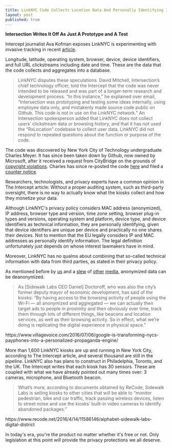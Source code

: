 ```yaml
---
title: LinkNYC Code Collects Location Data And Personally Identifying Information
layout: post
published: true
---
```

**Intersection Writes It Off As Just A Prototype and A Test**

Intercept journalist Ava Kofman exposes LinkNYC is experimenting with invasive tracking in recent [article](https://theintercept.com/2018/09/08/linknyc-free-wifi-kiosks/).

Longitude, latitude, operating system, browser, device, device identifiers, and full URL clickstreams including date and time. These are the data that the code collects and aggregates into a database.

<blockquote>
LinkNYC disputes these speculations. David Mitchell, Intersection’s chief technology officer, told the Intercept that the code was never intended to be released and was part of a longer-term research and development process. “In this instance,” he explained over email, “Intersection was prototyping and testing some ideas internally, using employee data only, and mistakenly made source code public on Github. This code is not in use on the LinkNYC network.” An Intersection spokesperson added that LinkNYC does not collect users’ clickstream data or browsing history, and that it has not used the “RxLocation” codebase to collect user data. LinkNYC did not respond to repeated questions about the function or purpose of the code.
</blockquote>

The code was discovered by New York City of Technology undergraduate Charles Meyer. It has since been taken down by Github, now owned by Microsoft, after it received a request from CityBridge on the grounds of [copyright violations](https://github.com/github/dmca/blob/master/2018/2018-08-06-Intersection.md). Charles has since re-posted the code [here](https://github.com/simplymathematics/link-mobile-observations) and filed a [counter notice](https://github.com/github/dmca/blob/master/2018/2018-08-08-Intersection-CounterNotice.md).

Researchers, technologists, and privacy experts have a common opinion in The Intercept article: Without a proper auditing system, such as third-party oversight, there is no way to actually know what the kiosks collect and how they monetize your data.

Although LinkNYC's privacy policy considers MAC address (anonymized), IP address, browser type and version, time zone setting, browser plug-in types and versions, operating system and platform, device type, and device identifiers as technical information, they are personally identifying, given that device identifiers are unique per device and practically no one shares their devices. Not to mention that the EU legally considers IP and MAC addresses as personally identify information. The legal definition unfortunately just depends on whose interest lawmakers have in mind.

Moreover, LinkNYC has no qualms about combining that so-called technical information with data from third parties, as stated in their privacy policy.

As mentioned before by [us](http://rethinklink.nyc/2018/08/22/anonymized-data-proven-to-not-be-again.html) and a [slew](https://www.theguardian.com/world/2018/jul/13/anonymous-browsing-data-medical-records-identity-privacy) of [other](https://www.nature.com/articles/srep01376) [media](https://www.nytimes.com/2006/08/09/technology/09aol.html), anonymized data can be deanonymized.

<blockquote>
As [Sidewalk Labs CEO Daniel] Doctoroff, who was also the city’s former deputy mayor of economic development, has said of the kiosks: “By having access to the browsing activity of people using the Wi-Fi — all anonymized and aggregated — we can actually then target ads to people in proximity and then obviously over time, track them through lots of different things, like beacons and location services, as well as their browsing activity. So in effect, what we’re doing is replicating the digital experience in physical space.”
</blockquote>
https://www.villagevoice.com/2016/07/06/google-is-transforming-nycs-payphones-into-a-personalized-propaganda-engine/

More than 1,600 LinkNYC kiosks are up and running in New York City, according to The Intercept article, and several thousand are still in the pipeline. LinkNYC also has plans to construct in Philadelphia, Toronto, and the UK. The Intercept writes that each kiosk has 30 sensors. These are coupled with what we have already pointed out many times over: 3 cameras, microphone, and Bluetooth beacon.

<blockquote>
What’s more, according to documents obtained by ReCode, Sidewalk Labs is selling kiosks to other cities that will be able to “monitor pedestrian, bike and car traffic, track passing wireless devices, listen to street noise and use the kiosks’ built-in video cameras to identify abandoned packages.”
</blockquote>
https://www.recode.net/2016/4/14/11586146/alphabet-sidewalk-labs-digital-district

In today's era, you're the product no matter whether it's free or not. Only legislation at this point will provide the privacy protections we all deserve.
